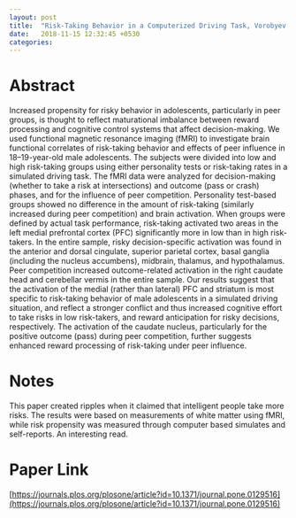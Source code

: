 ```yaml
---
layout: post
title:  "Risk-Taking Behavior in a Computerized Driving Task, Vorobyev et al. (2015)"
date:   2018-11-15 12:32:45 +0530
categories:
---
```

# Abstract

Increased propensity for risky behavior in adolescents, particularly in peer groups, is thought to reflect maturational imbalance between reward processing and cognitive control systems that affect decision-making. We used functional magnetic resonance imaging (fMRI) to investigate brain functional correlates of risk-taking behavior and effects of peer influence in 18–19-year-old male adolescents. The subjects were divided into low and high risk-taking groups using either personality tests or risk-taking rates in a simulated driving task. The fMRI data were analyzed for decision-making (whether to take a risk at intersections) and outcome (pass or crash) phases, and for the influence of peer competition. Personality test-based groups showed no difference in the amount of risk-taking (similarly increased during peer competition) and brain activation. When groups were defined by actual task performance, risk-taking activated two areas in the left medial prefrontal cortex (PFC) significantly more in low than in high risk-takers. In the entire sample, risky decision-specific activation was found in the anterior and dorsal cingulate, superior parietal cortex, basal ganglia (including the nucleus accumbens), midbrain, thalamus, and hypothalamus. Peer competition increased outcome-related activation in the right caudate head and cerebellar vermis in the entire sample. Our results suggest that the activation of the medial (rather than lateral) PFC and striatum is most specific to risk-taking behavior of male adolescents in a simulated driving situation, and reflect a stronger conflict and thus increased cognitive effort to take risks in low risk-takers, and reward anticipation for risky decisions, respectively. The activation of the caudate nucleus, particularly for the positive outcome (pass) during peer competition, further suggests enhanced reward processing of risk-taking under peer influence.

# Notes

This paper created ripples when it claimed that intelligent people take more risks. The results were based on measurements of white matter using fMRI, while risk propensity was measured through computer based simulates and self-reports. An interesting read.

# Paper Link
[https://journals.plos.org/plosone/article?id=10.1371/journal.pone.0129516](https://journals.plos.org/plosone/article?id=10.1371/journal.pone.0129516)
